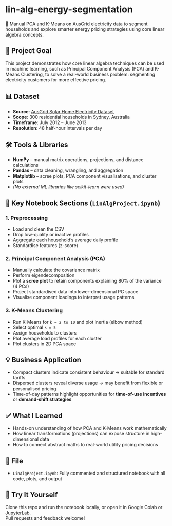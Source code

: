 # lin-alg-energy-segmentation  
🔌 Manual PCA and K-Means on AusGrid electricity data to segment households and explore smarter energy pricing strategies using core linear algebra concepts.

## 🧠 Project Goal  
This project demonstrates how core linear algebra techniques can be used in machine learning, such as  Principal Component Analysis (PCA) and K-Means Clustering, to solve a real-world business problem: segmenting electricity customers for more effective pricing.

## 📊 Dataset  
- **Source**: [AusGrid Solar Home Electricity Dataset](https://www.kaggle.com/datasets/youssefboutaleb/ausgrid-2024)
- **Scope**: 300 residential households in Sydney, Australia  
- **Timeframe**: July 2012 – June 2013  
- **Resolution**: 48 half-hour intervals per day  

## 🛠️ Tools & Libraries  
- **NumPy** – manual matrix operations, projections, and distance calculations  
- **Pandas** – data cleaning, wrangling, and aggregation  
- **Matplotlib** – scree plots, PCA component visualisations, and cluster plots  
- *(No external ML libraries like scikit-learn were used)*

## 📂 Key Notebook Sections (`LinAlgProject.ipynb`)
### 1. Preprocessing  
- Load and clean the CSV  
- Drop low-quality or inactive profiles  
- Aggregate each household’s average daily profile  
- Standardise features (z-score)

### 2. Principal Component Analysis (PCA)  
- Manually calculate the covariance matrix  
- Perform eigendecomposition  
- Plot a **scree plot** to retain components explaining 80% of the variance (4 PCs)  
- Project standardised data into lower-dimensional PC space  
- Visualise component loadings to interpret usage patterns

### 3. K-Means Clustering  
- Run K-Means for `k = 2 to 10` and plot inertia (elbow method)  
- Select optimal `k = 5`  
- Assign households to clusters  
- Plot average load profiles for each cluster  
- Plot clusters in 2D PCA space

## 💡 Business Application  
- Compact clusters indicate consistent behaviour → suitable for standard tariffs  
- Dispersed clusters reveal diverse usage → may benefit from flexible or personalised pricing  
- Time-of-day patterns highlight opportunities for **time-of-use incentives** or **demand-shift strategies**

## ✅ What I Learned  
- Hands-on understanding of how PCA and K-Means work mathematically  
- How linear transformations (projections) can expose structure in high-dimensional data  
- How to connect abstract maths to real-world utility pricing decisions

## 📁 File  
- `LinAlgProject.ipynb`: Fully commented and structured notebook with all code, plots, and output

## 🔗 Try It Yourself  
Clone this repo and run the notebook locally, or open it in Google Colab or JupyterLab.  
Pull requests and feedback welcome!

